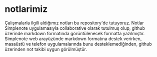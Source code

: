 # notlarimiz
Çalışmalarla ilgili aldığımız notları bu repository'de tutuyoruz. Notlar Simplenote uygulamasıyla collaborative olarak tutulmuş olup, github üzerinde markdown formatında görüntülenecek formatta yazılmıştır. Simplenote web arayüzünde markdown formatına destek verirken, masaüstü ve telefon uygulamalarında bunu desteklemediğinden, github üzerinden not takibi uygun görülmüştür.
